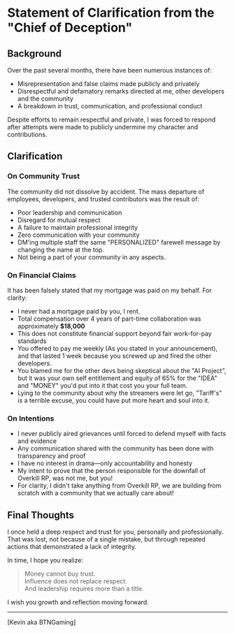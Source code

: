 # Statement of Clarification from the "Chief of Deception"

## Background

Over the past several months, there have been numerous instances of:

- Misrepresentation and false claims made publicly and privately
- Disrespectful and defamatory remarks directed at me, other developers and the community
- A breakdown in trust, communication, and professional conduct

Despite efforts to remain respectful and private, I was forced to respond after attempts were made to publicly undermine my character and contributions.

## Clarification

### On Community Trust

The community did not dissolve by accident. The mass departure of employees, developers, and trusted contributors was the result of:

- Poor leadership and communication
- Disregard for mutual respect
- A failure to maintain professional integrity
- Zero communication with your community
- DM'ing multiple staff the same "PERSONALIZED" farewell message by changing the name at the top.
- Not being a part of your community in any aspects.

### On Financial Claims

It has been falsely stated that my mortgage was paid on my behalf. For clarity:

- I never had a mortgage paid by you, I rent.
- Total compensation over 4 years of part-time collaboration was approximately **$18,000**
- This does not constitute financial support beyond fair work-for-pay standards
- You offered to pay me weekly (As you stated in your announcement), and that lasted 1 week because you screwed up and fired the other developers.
- You blamed me for the other devs being skeptical about the "AI Project", but it was your own self entitlement and equity of 65% for the "IDEA" and "MONEY" you'd put into it that cost you your full team.
- Lying to the community about why the streamers were let go, "Tariff's" is a terrible excuse, you could have put more heart and soul into it.

### On Intentions

- I never publicly aired grievances until forced to defend myself with facts and evidence
- Any communication shared with the community has been done with transparency and proof
- I have no interest in drama—only accountability and honesty
- My intent to prove that the person responsible for the downfall of Overkill RP, was not me, but you!
- For clarity, I didn't take anything from Overkill RP, we are building from scratch with a community that we actually care about!

## Final Thoughts

I once held a deep respect and trust for you, personally and professionally. That was lost, not because of a single mistake, but through repeated actions that demonstrated a lack of integrity.

In time, I hope you realize:

> Money cannot buy trust.  
> Influence does not replace respect.  
> And leadership requires more than a title.

I wish you growth and reflection moving forward.

---

[Kevin aka BTNGaming]  
